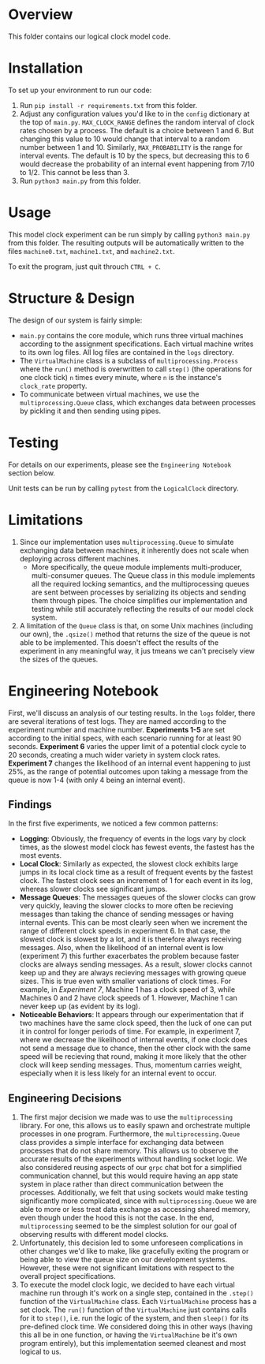# Overview
This folder contains our logical clock model code.

# Installation
To set up your environment to run our code:
1) Run `pip install -r requirements.txt` from this folder. 
2) Adjust any configuration values you'd like to in the `config` dictionary at the top of `main.py`. `MAX_CLOCK_RANGE` defines the random interval of clock rates chosen by a process. The default is a choice between 1 and 6. But changing this value to 10 would change that interval to a random number between 1 and 10. Similarly, `MAX_PROBABILITY` is the range for interval events. The default is 10 by the specs, but decreasing this to 6 would decrease the probability of an internal event happening from 7/10 to 1/2. This cannot be less than 3. 
3) Run `python3 main.py` from this folder.

# Usage

This model clock experiment can be run simply by calling `python3 main.py` from this folder. The resulting outputs will be automatically written to the files `machine0.txt`, `machine1.txt`, and `machine2.txt`. 

To exit the program, just quit throuch `CTRL + C`.

# Structure & Design

The design of our system is fairly simple:
- `main.py` contains the core module, which runs three virtual machines according to the assignment specifications. Each virtual machine writes to its own log files. All log files are contained in the `logs` directory. 
- The `VirtualMachine` class is a subclass of `multiprocessing.Process` where the `run()` method is overwritten to call `step()` (the operations for one clock tick) `n` times every minute, where `n` is the instance's `clock_rate` property.
- To communicate between virtual machines, we use the `multiprocessing.Queue` class, which exchanges data between processes by pickling it and then sending using pipes.

# Testing

For details on our experiments, please see the `Engineering Notebook` section below.

Unit tests can be run by calling `pytest` from the `LogicalClock` directory.

# Limitations

1) Since our implementation uses `multiprocessing.Queue` to simulate exchanging data between machines, it inherently does not scale when deploying across different machines. 
    -  More specifically, the queue module implements multi-producer, multi-consumer queues. The Queue class in this module implements all the required locking semantics, and the multiprocessing queues are sent between processes by serializing its objects and sending them through pipes. The choice simplifies our implementation and testing while still accurately reflecting the results of our model clock system.
2) A limitation of the `Queue` class is that, on some Unix machines (including our own), the `.qsize()` method that returns the size of the queue is not able to be implemented. This doesn't effect the results of the experiment in any meaningful way, it jus tmeans we can't precisely view the sizes of the queues.

# Engineering Notebook

First, we'll discuss an analysis of our testing results. In the `logs` folder, there are several iterations of test logs. They are named according to the experiment number and machine number. **Experiments 1-5** are set according to the initial specs, with each scenario running for at least 90 seconds. **Experiment 6** varies the upper limit of a potential clock cycle to 20 seconds, creating a much wider variety in system clock rates. **Experiment 7** changes the likelihood of an internal event happening to just 25%, as the range of potential outcomes upon taking a message from the queue is now 1-4 (with only 4 being an internal event).

## Findings
In the first five experiments, we noticed a few common patterns:
- **Logging**: Obviously, the frequency of events in the logs vary by clock times, as the slowest model clock has fewest events, the fastest has the most events.
- **Local Clock**: Similarly as expected, the slowest clock exhibits large jumps in its local clock time as a result of frequent events by the fastest clock. The fastest clock sees an increment of 1 for each event in its log, whereas slower clocks see significant jumps. 
- **Message Queues**: The messages queues of the slower clocks can grow very quickly, leaving the slower clocks to more often be recieving messages than taking the chance of sending messages or having internal events. This can be most clearly seen when we increment the range of different clock speeds in experiment 6. In that case, the slowest clock is slowest by a lot, and it is therefore always receiving messages. Also, when the likelihood of an internal event is low (experiment 7) this further exacerbates the problem because faster clocks are always sending messages. As a result, slower clocks cannot keep up and they are always recieving messages with growing queue sizes. This is true even with smaller variations of clock times. For example, in *Experiment 7*, Machine 1 has a clock speed of 3, while Machines 0 and 2 have clock speeds of 1. However, Machine 1 can never keep up (as evident by its log).
- **Noticeable Behaviors**: It appears through our experimentation that if two machines have the same clock speed, then the luck of one can put it in control for longer periods of time. For example, in experiment 7, where we decrease the likelihood of internal events, if one clock does not send a message due to chance, then the other clock with the same speed will be recieving that round, making it more likely that the other clock will keep sending messages. Thus, momentum carries weight, especially when it is less likely for an internal event to occur. 


## Engineering Decisions
1) The first major decision we made was to use the `multiprocessing` library. For one, this allows us to easily spawn and orchestrate multiple processes in one program. Furthermore, the `multiprocessing.Queue` class provides a simple interface for exchanging data between processes that do not share memory. This allows us to observe the accurate results of the experiments without handling socket logic. We also considered reusing aspects of our `grpc` chat bot for a simplified communication channel, but this would require having an app state system in place rather than direct communication between the processes. Additionally, we felt that using sockets would make testing significantly more complicated, since with `multiprocessing.Queue` we are able to more or less treat data exchange as accessing shared memory, even though under the hood this is not the case. In the end, `multiprocessing` seemed to be the simplest solution for our goal of observing results with different model clocks. 
2) Unfortunately, this decision led to some unforeseen complications in other changes we'd like to make, like gracefully exiting the program or being able to view the queue size on our development systems. However, these were not significant limitations with respect to the overall project specifications. 
3) To execute the model clock logic, we decided to have each virtual machine run through it's work on a single step, contained in the `.step()` function of the `VirtualMachine` class. Each `VirtualMachine` process has a set clock. The `run()` function of the `VirtualMachine` just contains calls for it to `step()`, i.e. run the logic of the system, and then `sleep()` for its pre-defined clock time. We considered doing this in other ways (having this all be in one function, or having the `VirtualMachine` be it's own program entirely), but this implementation seemed cleanest and most logical to us. 


